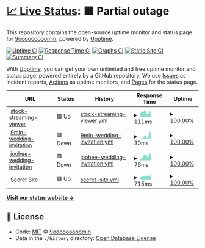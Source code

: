 # [📈 Live Status](https://demo.upptime.js.org): <!--live status--> **🟧 Partial outage**

This repository contains the open-source uptime monitor and status page for [9ooooooooomin](https://9min.github.io/upptime), powered by [Upptime](https://github.com/upptime/upptime).

[![Uptime CI](https://github.com/koj-co/upptime/workflows/Uptime%20CI/badge.svg)](https://github.com/koj-co/upptime/actions?query=workflow%3A%22Uptime+CI%22)
[![Response Time CI](https://github.com/koj-co/upptime/workflows/Response%20Time%20CI/badge.svg)](https://github.com/koj-co/upptime/actions?query=workflow%3A%22Response+Time+CI%22)
[![Graphs CI](https://github.com/koj-co/upptime/workflows/Graphs%20CI/badge.svg)](https://github.com/koj-co/upptime/actions?query=workflow%3A%22Graphs+CI%22)
[![Static Site CI](https://github.com/koj-co/upptime/workflows/Static%20Site%20CI/badge.svg)](https://github.com/koj-co/upptime/actions?query=workflow%3A%22Static+Site+CI%22)
[![Summary CI](https://github.com/koj-co/upptime/workflows/Summary%20CI/badge.svg)](https://github.com/koj-co/upptime/actions?query=workflow%3A%22Summary+CI%22)

With [Upptime](https://upptime.js.org), you can get your own unlimited and free uptime monitor and status page, powered entirely by a GitHub repository. We use [Issues](https://github.com/9min/upptime/issues) as incident reports, [Actions](https://github.com/9min/upptime/actions) as uptime monitors, and [Pages](https://demo.upptime.js.org) for the status page.

<!--start: status pages-->
<!-- This summary is generated by Upptime (https://github.com/upptime/upptime) -->
<!-- Do not edit this manually, your changes will be overwritten -->
<!-- prettier-ignore -->
| URL | Status | History | Response Time | Uptime |
| --- | ------ | ------- | ------------- | ------ |
| <img alt="" src="https://favicons.githubusercontent.com/9min.github.io" height="13"> [stock-streaming-viewer](https://9min.github.io/stock-streaming-viewer/) | 🟩 Up | [stock-streaming-viewer.yml](https://github.com/9min/upptime/commits/HEAD/history/stock-streaming-viewer.yml) | <details><summary><img alt="Response time graph" src="./graphs/stock-streaming-viewer/response-time-week.png" height="20"> 111ms</summary><br><a href="https://9min.github.io/upptime/history/stock-streaming-viewer"><img alt="Response time 84" src="https://img.shields.io/endpoint?url=https%3A%2F%2Fraw.githubusercontent.com%2F9min%2Fupptime%2FHEAD%2Fapi%2Fstock-streaming-viewer%2Fresponse-time.json"></a><br><a href="https://9min.github.io/upptime/history/stock-streaming-viewer"><img alt="24-hour response time 48" src="https://img.shields.io/endpoint?url=https%3A%2F%2Fraw.githubusercontent.com%2F9min%2Fupptime%2FHEAD%2Fapi%2Fstock-streaming-viewer%2Fresponse-time-day.json"></a><br><a href="https://9min.github.io/upptime/history/stock-streaming-viewer"><img alt="7-day response time 111" src="https://img.shields.io/endpoint?url=https%3A%2F%2Fraw.githubusercontent.com%2F9min%2Fupptime%2FHEAD%2Fapi%2Fstock-streaming-viewer%2Fresponse-time-week.json"></a><br><a href="https://9min.github.io/upptime/history/stock-streaming-viewer"><img alt="30-day response time 96" src="https://img.shields.io/endpoint?url=https%3A%2F%2Fraw.githubusercontent.com%2F9min%2Fupptime%2FHEAD%2Fapi%2Fstock-streaming-viewer%2Fresponse-time-month.json"></a><br><a href="https://9min.github.io/upptime/history/stock-streaming-viewer"><img alt="1-year response time 77" src="https://img.shields.io/endpoint?url=https%3A%2F%2Fraw.githubusercontent.com%2F9min%2Fupptime%2FHEAD%2Fapi%2Fstock-streaming-viewer%2Fresponse-time-year.json"></a></details> | <details><summary><a href="https://9min.github.io/upptime/history/stock-streaming-viewer">100.00%</a></summary><a href="https://9min.github.io/upptime/history/stock-streaming-viewer"><img alt="All-time uptime 100.00%" src="https://img.shields.io/endpoint?url=https%3A%2F%2Fraw.githubusercontent.com%2F9min%2Fupptime%2FHEAD%2Fapi%2Fstock-streaming-viewer%2Fuptime.json"></a><br><a href="https://9min.github.io/upptime/history/stock-streaming-viewer"><img alt="24-hour uptime 100.00%" src="https://img.shields.io/endpoint?url=https%3A%2F%2Fraw.githubusercontent.com%2F9min%2Fupptime%2FHEAD%2Fapi%2Fstock-streaming-viewer%2Fuptime-day.json"></a><br><a href="https://9min.github.io/upptime/history/stock-streaming-viewer"><img alt="7-day uptime 100.00%" src="https://img.shields.io/endpoint?url=https%3A%2F%2Fraw.githubusercontent.com%2F9min%2Fupptime%2FHEAD%2Fapi%2Fstock-streaming-viewer%2Fuptime-week.json"></a><br><a href="https://9min.github.io/upptime/history/stock-streaming-viewer"><img alt="30-day uptime 100.00%" src="https://img.shields.io/endpoint?url=https%3A%2F%2Fraw.githubusercontent.com%2F9min%2Fupptime%2FHEAD%2Fapi%2Fstock-streaming-viewer%2Fuptime-month.json"></a><br><a href="https://9min.github.io/upptime/history/stock-streaming-viewer"><img alt="1-year uptime 100.00%" src="https://img.shields.io/endpoint?url=https%3A%2F%2Fraw.githubusercontent.com%2F9min%2Fupptime%2FHEAD%2Fapi%2Fstock-streaming-viewer%2Fuptime-year.json"></a></details>
| <img alt="" src="https://favicons.githubusercontent.com/9min.github.io" height="13"> [9min-wedding-invitation](https://9min.github.io/wedding-invitation/) | 🟥 Down | [9min-wedding-invitation.yml](https://github.com/9min/upptime/commits/HEAD/history/9min-wedding-invitation.yml) | <details><summary><img alt="Response time graph" src="./graphs/9min-wedding-invitation/response-time-week.png" height="20"> 30ms</summary><br><a href="https://9min.github.io/upptime/history/9min-wedding-invitation"><img alt="Response time 24" src="https://img.shields.io/endpoint?url=https%3A%2F%2Fraw.githubusercontent.com%2F9min%2Fupptime%2FHEAD%2Fapi%2F9min-wedding-invitation%2Fresponse-time.json"></a><br><a href="https://9min.github.io/upptime/history/9min-wedding-invitation"><img alt="24-hour response time 10" src="https://img.shields.io/endpoint?url=https%3A%2F%2Fraw.githubusercontent.com%2F9min%2Fupptime%2FHEAD%2Fapi%2F9min-wedding-invitation%2Fresponse-time-day.json"></a><br><a href="https://9min.github.io/upptime/history/9min-wedding-invitation"><img alt="7-day response time 30" src="https://img.shields.io/endpoint?url=https%3A%2F%2Fraw.githubusercontent.com%2F9min%2Fupptime%2FHEAD%2Fapi%2F9min-wedding-invitation%2Fresponse-time-week.json"></a><br><a href="https://9min.github.io/upptime/history/9min-wedding-invitation"><img alt="30-day response time 31" src="https://img.shields.io/endpoint?url=https%3A%2F%2Fraw.githubusercontent.com%2F9min%2Fupptime%2FHEAD%2Fapi%2F9min-wedding-invitation%2Fresponse-time-month.json"></a><br><a href="https://9min.github.io/upptime/history/9min-wedding-invitation"><img alt="1-year response time 23" src="https://img.shields.io/endpoint?url=https%3A%2F%2Fraw.githubusercontent.com%2F9min%2Fupptime%2FHEAD%2Fapi%2F9min-wedding-invitation%2Fresponse-time-year.json"></a></details> | <details><summary><a href="https://9min.github.io/upptime/history/9min-wedding-invitation">100.00%</a></summary><a href="https://9min.github.io/upptime/history/9min-wedding-invitation"><img alt="All-time uptime 100.00%" src="https://img.shields.io/endpoint?url=https%3A%2F%2Fraw.githubusercontent.com%2F9min%2Fupptime%2FHEAD%2Fapi%2F9min-wedding-invitation%2Fuptime.json"></a><br><a href="https://9min.github.io/upptime/history/9min-wedding-invitation"><img alt="24-hour uptime 100.00%" src="https://img.shields.io/endpoint?url=https%3A%2F%2Fraw.githubusercontent.com%2F9min%2Fupptime%2FHEAD%2Fapi%2F9min-wedding-invitation%2Fuptime-day.json"></a><br><a href="https://9min.github.io/upptime/history/9min-wedding-invitation"><img alt="7-day uptime 100.00%" src="https://img.shields.io/endpoint?url=https%3A%2F%2Fraw.githubusercontent.com%2F9min%2Fupptime%2FHEAD%2Fapi%2F9min-wedding-invitation%2Fuptime-week.json"></a><br><a href="https://9min.github.io/upptime/history/9min-wedding-invitation"><img alt="30-day uptime 100.00%" src="https://img.shields.io/endpoint?url=https%3A%2F%2Fraw.githubusercontent.com%2F9min%2Fupptime%2FHEAD%2Fapi%2F9min-wedding-invitation%2Fuptime-month.json"></a><br><a href="https://9min.github.io/upptime/history/9min-wedding-invitation"><img alt="1-year uptime 100.00%" src="https://img.shields.io/endpoint?url=https%3A%2F%2Fraw.githubusercontent.com%2F9min%2Fupptime%2FHEAD%2Fapi%2F9min-wedding-invitation%2Fuptime-year.json"></a></details>
| <img alt="" src="https://favicons.githubusercontent.com/joohee0928.github.io" height="13"> [joohee-wedding-invitation](https://joohee0928.github.io/wedding-invitation/) | 🟥 Down | [joohee-wedding-invitation.yml](https://github.com/9min/upptime/commits/HEAD/history/joohee-wedding-invitation.yml) | <details><summary><img alt="Response time graph" src="./graphs/joohee-wedding-invitation/response-time-week.png" height="20"> 76ms</summary><br><a href="https://9min.github.io/upptime/history/joohee-wedding-invitation"><img alt="Response time 78" src="https://img.shields.io/endpoint?url=https%3A%2F%2Fraw.githubusercontent.com%2F9min%2Fupptime%2FHEAD%2Fapi%2Fjoohee-wedding-invitation%2Fresponse-time.json"></a><br><a href="https://9min.github.io/upptime/history/joohee-wedding-invitation"><img alt="24-hour response time 48" src="https://img.shields.io/endpoint?url=https%3A%2F%2Fraw.githubusercontent.com%2F9min%2Fupptime%2FHEAD%2Fapi%2Fjoohee-wedding-invitation%2Fresponse-time-day.json"></a><br><a href="https://9min.github.io/upptime/history/joohee-wedding-invitation"><img alt="7-day response time 76" src="https://img.shields.io/endpoint?url=https%3A%2F%2Fraw.githubusercontent.com%2F9min%2Fupptime%2FHEAD%2Fapi%2Fjoohee-wedding-invitation%2Fresponse-time-week.json"></a><br><a href="https://9min.github.io/upptime/history/joohee-wedding-invitation"><img alt="30-day response time 64" src="https://img.shields.io/endpoint?url=https%3A%2F%2Fraw.githubusercontent.com%2F9min%2Fupptime%2FHEAD%2Fapi%2Fjoohee-wedding-invitation%2Fresponse-time-month.json"></a><br><a href="https://9min.github.io/upptime/history/joohee-wedding-invitation"><img alt="1-year response time 65" src="https://img.shields.io/endpoint?url=https%3A%2F%2Fraw.githubusercontent.com%2F9min%2Fupptime%2FHEAD%2Fapi%2Fjoohee-wedding-invitation%2Fresponse-time-year.json"></a></details> | <details><summary><a href="https://9min.github.io/upptime/history/joohee-wedding-invitation">100.00%</a></summary><a href="https://9min.github.io/upptime/history/joohee-wedding-invitation"><img alt="All-time uptime 100.00%" src="https://img.shields.io/endpoint?url=https%3A%2F%2Fraw.githubusercontent.com%2F9min%2Fupptime%2FHEAD%2Fapi%2Fjoohee-wedding-invitation%2Fuptime.json"></a><br><a href="https://9min.github.io/upptime/history/joohee-wedding-invitation"><img alt="24-hour uptime 100.00%" src="https://img.shields.io/endpoint?url=https%3A%2F%2Fraw.githubusercontent.com%2F9min%2Fupptime%2FHEAD%2Fapi%2Fjoohee-wedding-invitation%2Fuptime-day.json"></a><br><a href="https://9min.github.io/upptime/history/joohee-wedding-invitation"><img alt="7-day uptime 100.00%" src="https://img.shields.io/endpoint?url=https%3A%2F%2Fraw.githubusercontent.com%2F9min%2Fupptime%2FHEAD%2Fapi%2Fjoohee-wedding-invitation%2Fuptime-week.json"></a><br><a href="https://9min.github.io/upptime/history/joohee-wedding-invitation"><img alt="30-day uptime 100.00%" src="https://img.shields.io/endpoint?url=https%3A%2F%2Fraw.githubusercontent.com%2F9min%2Fupptime%2FHEAD%2Fapi%2Fjoohee-wedding-invitation%2Fuptime-month.json"></a><br><a href="https://9min.github.io/upptime/history/joohee-wedding-invitation"><img alt="1-year uptime 100.00%" src="https://img.shields.io/endpoint?url=https%3A%2F%2Fraw.githubusercontent.com%2F9min%2Fupptime%2FHEAD%2Fapi%2Fjoohee-wedding-invitation%2Fuptime-year.json"></a></details>
| <img alt="" src="https://favicons.githubusercontent.com/null" height="13"> Secret Site | 🟩 Up | [secret-site.yml](https://github.com/9min/upptime/commits/HEAD/history/secret-site.yml) | <details><summary><img alt="Response time graph" src="./graphs/secret-site/response-time-week.png" height="20"> 715ms</summary><br><a href="https://9min.github.io/upptime/history/secret-site"><img alt="Response time 705" src="https://img.shields.io/endpoint?url=https%3A%2F%2Fraw.githubusercontent.com%2F9min%2Fupptime%2FHEAD%2Fapi%2Fsecret-site%2Fresponse-time.json"></a><br><a href="https://9min.github.io/upptime/history/secret-site"><img alt="24-hour response time 1313" src="https://img.shields.io/endpoint?url=https%3A%2F%2Fraw.githubusercontent.com%2F9min%2Fupptime%2FHEAD%2Fapi%2Fsecret-site%2Fresponse-time-day.json"></a><br><a href="https://9min.github.io/upptime/history/secret-site"><img alt="7-day response time 715" src="https://img.shields.io/endpoint?url=https%3A%2F%2Fraw.githubusercontent.com%2F9min%2Fupptime%2FHEAD%2Fapi%2Fsecret-site%2Fresponse-time-week.json"></a><br><a href="https://9min.github.io/upptime/history/secret-site"><img alt="30-day response time 698" src="https://img.shields.io/endpoint?url=https%3A%2F%2Fraw.githubusercontent.com%2F9min%2Fupptime%2FHEAD%2Fapi%2Fsecret-site%2Fresponse-time-month.json"></a><br><a href="https://9min.github.io/upptime/history/secret-site"><img alt="1-year response time 703" src="https://img.shields.io/endpoint?url=https%3A%2F%2Fraw.githubusercontent.com%2F9min%2Fupptime%2FHEAD%2Fapi%2Fsecret-site%2Fresponse-time-year.json"></a></details> | <details><summary><a href="https://9min.github.io/upptime/history/secret-site">100.00%</a></summary><a href="https://9min.github.io/upptime/history/secret-site"><img alt="All-time uptime 95.04%" src="https://img.shields.io/endpoint?url=https%3A%2F%2Fraw.githubusercontent.com%2F9min%2Fupptime%2FHEAD%2Fapi%2Fsecret-site%2Fuptime.json"></a><br><a href="https://9min.github.io/upptime/history/secret-site"><img alt="24-hour uptime 100.00%" src="https://img.shields.io/endpoint?url=https%3A%2F%2Fraw.githubusercontent.com%2F9min%2Fupptime%2FHEAD%2Fapi%2Fsecret-site%2Fuptime-day.json"></a><br><a href="https://9min.github.io/upptime/history/secret-site"><img alt="7-day uptime 100.00%" src="https://img.shields.io/endpoint?url=https%3A%2F%2Fraw.githubusercontent.com%2F9min%2Fupptime%2FHEAD%2Fapi%2Fsecret-site%2Fuptime-week.json"></a><br><a href="https://9min.github.io/upptime/history/secret-site"><img alt="30-day uptime 100.00%" src="https://img.shields.io/endpoint?url=https%3A%2F%2Fraw.githubusercontent.com%2F9min%2Fupptime%2FHEAD%2Fapi%2Fsecret-site%2Fuptime-month.json"></a><br><a href="https://9min.github.io/upptime/history/secret-site"><img alt="1-year uptime 100.00%" src="https://img.shields.io/endpoint?url=https%3A%2F%2Fraw.githubusercontent.com%2F9min%2Fupptime%2FHEAD%2Fapi%2Fsecret-site%2Fuptime-year.json"></a></details>

<!--end: status pages-->

[**Visit our status website →**](https://9min.github.io/upptime)

## 📄 License

- Code: [MIT](./LICENSE) © [9ooooooooomin](https://9min.github.io/upptime)
- Data in the `./history` directory: [Open Database License](https://opendatacommons.org/licenses/odbl/1-0/)
